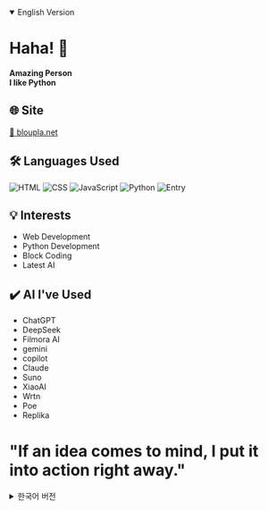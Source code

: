 <!-- --------------------------------------------------------------------- -->
<!-- 1) 영어 버전 (기본으로 열려있음) -->
<details open>
  <summary>English Version</summary>
  
  # Haha! 👋
  
  **Amazing Person**  
  **I like Python**  

  ## 🌐 Site
  [🔗 bloupla.net](https://bloupla.net)

  ## 🛠️ Languages Used
  ![HTML](https://img.shields.io/badge/HTML-E34F26?style=flat&logo=html5&logoColor=white)
  ![CSS](https://img.shields.io/badge/CSS-1572B6?style=flat&logo=css3&logoColor=white)
  ![JavaScript](https://img.shields.io/badge/JavaScript-F7DF1E?style=flat&logo=javascript&logoColor=black)
  ![Python](https://img.shields.io/badge/Python-3776AB?style=flat&logo=python&logoColor=white)
  ![Entry](https://img.shields.io/badge/Entry-00AA00?style=flat&logo=entry&logoColor=white)

  ## 💡 Interests
  - Web Development
  - Python Development
  - Block Coding
  - Latest AI

  ## ✔️ AI I've Used
  - ChatGPT
  - DeepSeek
  - Filmora AI
  - gemini
  - copilot
  - Claude
  - Suno
  - XiaoAI
  - Wrtn
  - Poe
  - Replika

  # "If an idea comes to mind, I put it into action right away."

</details>

<!-- --------------------------------------------------------------------- -->
<!-- 2) 한국어 버전 (기본으로 닫혀있음) -->
<details>
  <summary>한국어 버전</summary>
  
  # 하하! 👋
  
  **엄청난 사람**  
  **I like Python**  

  ## 🌐 사이트
  [🔗 bloupla.net](https://bloupla.net)

  ## 🛠️ 써본 언어
  ![HTML](https://img.shields.io/badge/HTML-E34F26?style=flat&logo=html5&logoColor=white)
  ![CSS](https://img.shields.io/badge/CSS-1572B6?style=flat&logo=css3&logoColor=white)
  ![JavaScript](https://img.shields.io/badge/JavaScript-F7DF1E?style=flat&logo=javascript&logoColor=black)
  ![Python](https://img.shields.io/badge/Python-3776AB?style=flat&logo=python&logoColor=white)
  ![Entry](https://img.shields.io/badge/Entry-00AA00?style=flat&logo=entry&logoColor=white)

  ## 💡 관심
  - 웹 개발
  - 파이썬 개발
  - 블럭코딩
  - 최신 AI

  ## ✔️ 써본 AI
  - ChatGPT
  - DeepSeek
  - Filmora AI
  - gemini
  - copilot
  - Claude
  - Suno
  - XiaoAI
  - 뤼튼
  - Poe
  - Replika

  # "생각나면 바로 실천한다."

</details>
